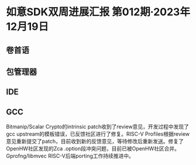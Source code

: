 # 如意SDK双周进展汇报  第012期·2023年12月19日

## 卷首语


## 包管理器


## IDE


## GCC
Bitmanip/Scalar Crypto的intrinsic patch收到了review意见，开发过程中发现了gcc upstream的模板错误，已反馈社区进行了修复。RISC-V Profiles根据review意见重新提交了patch，目前收到新的反馈意见，等待修改后重新发送。修复了OpenHW社区发现的Zca .option段冲突问题，目前已被OpenHW社区合并。Gprofng/libmvec RISC-V后端porting工作持续推进中。
